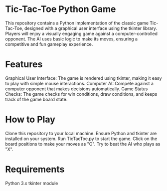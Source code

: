 # Tic-Tac-Toe Python Game
This repository contains a Python implementation of the classic game Tic-Tac-Toe, designed with a graphical user interface using the tkinter library. Players will enjoy a visually engaging game against a computer-controlled opponent. The AI uses basic logic to make its moves, ensuring a competitive and fun gameplay experience.

# Features
Graphical User Interface: The game is rendered using tkinter, making it easy to play with simple mouse interactions.
Computer AI: Compete against a computer opponent that makes decisions automatically.
Game Status Checks: The game checks for win conditions, draw conditions, and keeps track of the game board state.
# How to Play
Clone this repository to your local machine.
Ensure Python and tkinter are installed on your system.
Run TicTacToe.py to start the game.
Click on the board positions to make your moves as "O".
Try to beat the AI who plays as "X".
# Requirements
Python 3.x
tkinter module
